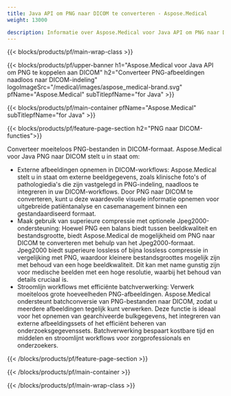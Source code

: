 ```yaml
---
title: Java API om PNG naar DICOM te converteren - Aspose.Medical
weight: 13000

description: Informatie over Aspose.Medical voor Java API om PNG naar DICOM te converteren
---
```


{{< blocks/products/pf/main-wrap-class >}}

{{< blocks/products/pf/upper-banner h1="Aspose.Medical voor Java API om PNG te koppelen aan DICOM" h2="Converteer PNG-afbeeldingen naadloos naar DICOM-indeling" logoImageSrc="/medical/images/aspose_medical-brand.svg" pfName="Aspose.Medical" subTitlepfName="for Java" >}}

{{< blocks/products/pf/main-container pfName="Aspose.Medical" subTitlepfName="for Java" >}}

{{< blocks/products/pf/feature-page-section h2="PNG naar DICOM-functies">}}

<p>Converteer moeiteloos PNG-bestanden in DICOM-formaat. Aspose.Medical voor Java PNG naar DICOM stelt u in staat om:</p>

<ul>
<li>Externe afbeeldingen opnemen in DICOM-workflows: Aspose.Medical stelt u in staat om externe beeldgegevens, zoals klinische foto's of pathologiedia's die zijn vastgelegd in PNG-indeling, naadloos te integreren in uw DICOM-workflows. Door PNG naar DICOM te converteren, kunt u deze waardevolle visuele informatie opnemen voor uitgebreide patiëntanalyse en casemanagement binnen een gestandaardiseerd formaat.</li>
<li>Maak gebruik van superieure compressie met optionele Jpeg2000-ondersteuning: Hoewel PNG een balans biedt tussen beeldkwaliteit en bestandsgrootte, biedt Aspose.Medical de mogelijkheid om PNG naar DICOM te converteren met behulp van het Jpeg2000-formaat. Jpeg2000 biedt superieure lossless of bijna lossless compressie in vergelijking met PNG, waardoor kleinere bestandsgroottes mogelijk zijn met behoud van een hoge beeldkwaliteit. Dit kan met name gunstig zijn voor medische beelden met een hoge resolutie, waarbij het behoud van details cruciaal is.</li>
<li>Stroomlijn workflows met efficiënte batchverwerking: Verwerk moeiteloos grote hoeveelheden PNG-afbeeldingen. Aspose.Medical ondersteunt batchconversie van PNG-bestanden naar DICOM, zodat u meerdere afbeeldingen tegelijk kunt verwerken. Deze functie is ideaal voor het opnemen van gearchiveerde bulkgegevens, het integreren van externe afbeeldingssets of het efficiënt beheren van onderzoeksgegevenssets. Batchverwerking bespaart kostbare tijd en middelen en stroomlijnt workflows voor zorgprofessionals en onderzoekers.</li>
</ul>

{{< /blocks/products/pf/feature-page-section >}}

{{< /blocks/products/pf/main-container >}}

{{< /blocks/products/pf/main-wrap-class >}}
